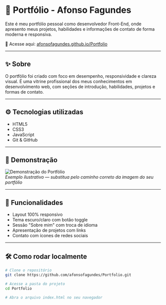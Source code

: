 # 💼 Portfólio - Afonso Fagundes

Este é meu portfólio pessoal como desenvolvedor Front-End, onde apresento meus projetos, habilidades e informações de contato de forma moderna e responsiva.

🔗 Acesse aqui: [afonsofagundes.github.io/Portfolio](https://afonsofagundes.github.io/Portfolio/)

---

## ✨ Sobre

O portfólio foi criado com foco em desempenho, responsividade e clareza visual. É uma vitrine profissional dos meus conhecimentos em desenvolvimento web, com seções de introdução, habilidades, projetos e formas de contato.

---

## ⚙️ Tecnologias utilizadas

- HTML5
- CSS3
- JavaScript
- Git & GitHub

---

## 📸 Demonstração

![Demonstração do Portfólio](https://afonsofagundes.github.io/Portfolio/assets/image/screenshot.png)  
*Exemplo ilustrativo — substitua pelo caminho correto da imagem do seu portfólio*

---

## 📲 Funcionalidades

- Layout 100% responsivo
- Tema escuro/claro com botão toggle
- Sessão "Sobre mim" com troca de idioma
- Apresentação de projetos com links
- Contato com ícones de redes sociais

---

## 🛠️ Como rodar localmente

```bash
# Clone o repositório
git clone https://github.com/afonsofagundes/Portfolio.git

# Acesse a pasta do projeto
cd Portfolio

# Abra o arquivo index.html no seu navegador

